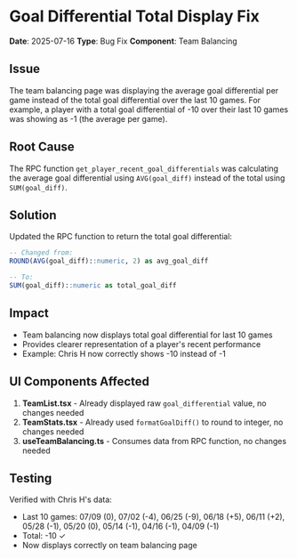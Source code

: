 # Goal Differential Total Display Fix

**Date**: 2025-07-16
**Type**: Bug Fix
**Component**: Team Balancing

## Issue

The team balancing page was displaying the average goal differential per game instead of the total goal differential over the last 10 games. For example, a player with a total goal differential of -10 over their last 10 games was showing as -1 (the average per game).

## Root Cause

The RPC function `get_player_recent_goal_differentials` was calculating the average goal differential using `AVG(goal_diff)` instead of the total using `SUM(goal_diff)`.

## Solution

Updated the RPC function to return the total goal differential:

```sql
-- Changed from:
ROUND(AVG(goal_diff)::numeric, 2) as avg_goal_diff

-- To:
SUM(goal_diff)::numeric as total_goal_diff
```

## Impact

- Team balancing now displays total goal differential for last 10 games
- Provides clearer representation of a player's recent performance
- Example: Chris H now correctly shows -10 instead of -1

## UI Components Affected

1. **TeamList.tsx** - Already displayed raw `goal_differential` value, no changes needed
2. **TeamStats.tsx** - Already used `formatGoalDiff()` to round to integer, no changes needed
3. **useTeamBalancing.ts** - Consumes data from RPC function, no changes needed

## Testing

Verified with Chris H's data:
- Last 10 games: 07/09 (0), 07/02 (-4), 06/25 (-9), 06/18 (+5), 06/11 (+2), 05/28 (-1), 05/20 (0), 05/14 (-1), 04/16 (-1), 04/09 (-1)
- Total: -10 ✓
- Now displays correctly on team balancing page